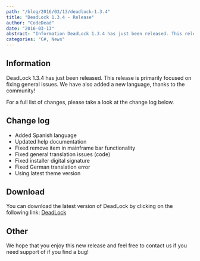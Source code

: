 ```yaml
---
path: "/blog/2016/03/13/deadlock-1.3.4"
title: "DeadLock 1.3.4 - Release"
author: "CodeDead"
date: "2016-03-13"
abstract: "Information DeadLock 1.3.4 has just been released. This release is primarily focused on fixing general issues. We have also added a new language, thanks to the community! For a full list of changes, please take a look at the change log below. Change log Added Spanish..."
categories: "C#, News"
---
```

## Information

DeadLock 1.3.4 has just been released. This release is primarily focused on fixing general issues. We have also added a new language, thanks to the community!

For a full list of changes, please take a look at the change log below.

## Change log

* Added Spanish language
* Updated help documentation
* Fixed remove item in mainframe bar functionality
* Fixed general translation issues (code)
* Fixed installer digital signature
* Fixed German translation error
* Using latest theme version

## Download

You can download the latest version of DeadLock by clicking on the following link:
<a href="/software/deadlock">DeadLock</a>

## Other

We hope that you enjoy this new release and feel free to contact us if you need support of if you find a bug!
